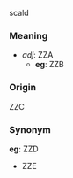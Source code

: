scald
### Meaning
+ _adj_: ZZA
    + __eg__: ZZB

### Origin

ZZC

### Synonym

__eg__: ZZD

+ ZZE


